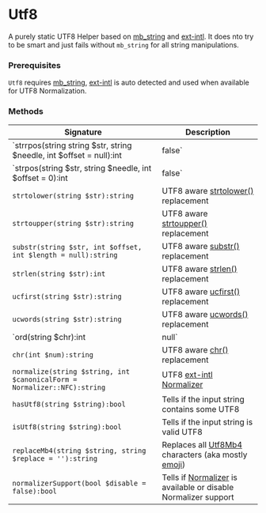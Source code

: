 # Utf8

A purely static UTF8 Helper based on [mb_string](https://php.net/mb_string) and [ext-intl](https://php.net/intl). It does nto try to be smart and just fails without `mb_string` for all string manipulations.

### Prerequisites

`Utf8` requires [mb_string](https://php.net/mb_string), [ext-intl](https://php.net/intl) is auto detected and used when available for UTF8 Normalization. 

### Methods

Signature | Description
------------ | -------------
`strrpos(string string $str, string $needle, int $offset = null):int|false` | UTF8 aware [strrpos()](https://php.net/strrpos) replacement
`strpos(string $str, string $needle, int $offset = 0):int|false` | UTF8 aware [strpos()](https://php.net/strpos) replacement
`strtolower(string $str):string` | UTF8 aware [strtolower()](https://php.net/strtolower) replacement
`strtoupper(string $str):string` | UTF8 aware [strtoupper()](https://php.net/strtoupper) replacement
`substr(string $str, int $offset, int $length = null):string` | UTF8 aware [substr()](https://php.net/substr) replacement
`strlen(string $str):int` | UTF8 aware [strlen()](https://php.net/strlen) replacement
`ucfirst(string $str):string` | UTF8 aware [ucfirst()](https://php.net/ucfirst) replacement
`ucwords(string $str):string` | UTF8 aware [ucwords()](https://php.net/ucwords) replacement
`ord(string $chr):int|null` | UTF8 aware [ord()](https://php.net/ord) replacement
`chr(int $num):string` | UTF8 aware [chr()](https://php.net/chr) replacement
`normalize(string $string, int $canonicalForm = Normalizer::NFC):string` | UTF8 [ext-intl](https://php.net/intl) [Normalizer](https://php.net/normalizer.normalize)
`hasUtf8(string $string):bool` | Tells if the input string contains some UTF8
`isUtf8(string $string):bool` | Tells if the input string is valid UTF8
`replaceMb4(string $string, string $replace = ''):string` | Replaces all [Utf8Mb4](https://stackoverflow.com/a/30074553/7630496) characters (aka mostly [emoji](https://en.wikipedia.org/wiki/Emoji))
`normalizerSupport(bool $disable = false):bool` | Tells if [Normalizer](https://php.net/normalizer.normalize) is available or disable Normalizer support
